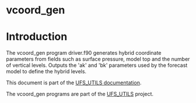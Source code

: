 
# vcoord_gen

# Introduction

The vcoord_gen program driver.f90 generates hybrid coordinate
parameters from fields such as surface pressure, model top and the
number of vertical levels. Outputs the 'ak' and 'bk' parameters used
by the forecast model to define the hybrid levels.

This document is part of the <a href="../index.html">UFS_UTILS
documentation</a>.

The vcoord_gen programs are part of the
[UFS_UTILS](https://github.com/ufs-community/UFS_UTILS) project.
